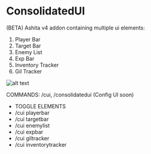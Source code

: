 # ConsolidatedUI
(BETA) Ashita v4 addon containing multiple ui elements:

1) Player Bar
2) Target Bar
3) Enemy List
4) Exp Bar
5) Inventory Tracker
6) Gil Tracker

![alt text](https://user-images.githubusercontent.com/7691562/210923390-fe6db49e-2617-4584-b622-880fa74c2366.png)


COMMANDS: /cui, /consolidatedui (Config UI soon)
* TOGGLE ELEMENTS 
* /cui playerbar
* /cui targetbar
* /cui enemylist
* /cui expbar
* /cui giltracker
* /cui inventorytracker
